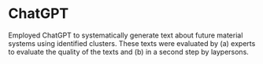 # ChatGPT

Employed ChatGPT to systematically generate text about future material systems using identified clusters. These texts were evaluated by (a) experts to evaluate the quality of the texts and (b) in a second step by laypersons.